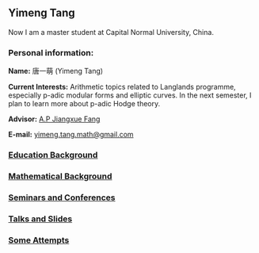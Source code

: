 ## Yimeng Tang
Now I am a master student at Capital Normal University, China.

### Personal information:

**Name:** 唐一萌 (Yimeng Tang)

**Current Interests:** Arithmetic topics related to Langlands programme, especially p-adic modular forms and elliptic curves. In the next semester, I plan to learn more about p-adic Hodge theory.
 
**Advisor:** [A.P Jiangxue Fang](https://math.cnu.edu.cn/FACULTY/qtjs2/szmjs/F/25da50e30000484b8e62417294546fd5.htm)

**E-mail:** yimeng.tang.math@gmail.com

### [Education Background](https://ym-tang.github.io/Educational-Background/)
### [Mathematical Background](https://ym-tang.github.io/Mathematical-Background/)
### [Seminars and Conferences](https://ym-tang.github.io/Seminars-and-Conferences/)
### [Talks and Slides](https://ym-tang.github.io/Talks-and-Slides/)
### [Some Attempts](https://ym-tang.github.io/Some-Attempts/)


